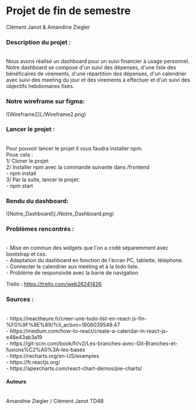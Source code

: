<h1>Projet de fin de semestre</h1>

Clément Janot & Amandine Ziegler

<h3>Description du projet : </h3><br>
Nous avons réalisé un dashboard pour un suivi financier à usage personnel. 
Notre dashboard se compose d'un suivi des dépenses, d'une liste des bénéficaires de virements, d'une répartition des dépenses, d'un calendrier avec suivi des meeting du jour et des virements à effectuer et d'un suivi des objectifs hebdomaires fixés.

<h3>Notre wireframe sur figma:</h3>
![Wireframe2](./Wireframe2.png)

<h3>Lancer le projet :</h3><br>
Pour pouvoir lancer le projet il vous faudra installer npm. <br>
Poue cela :<br>
1/ Cloner le projet <bR>
2/ Installer npm avec la commande suivante dans /frontend<br>
    - npm install<br>
3/ Par la suite, lancer le projet: <br>
    - npm start<br>
   
<h3>Rendu du dashboard:</h3>
![Notre_Dashboard](./Notre_Dashboard.png)

<h3>Problèmes rencontrés : </h3><br>
- Mise en commun des widgets que l'on a codé séparemment avec bootstrap et css. <br>
- Adaptation du dashboard en fonction de l'écran PC, tablette, téléphone. <br>
- Connecter le calendrier aux meeting et à la todo liste.<br>
- Problème de responsivité avec la barre de navigation 

Trello : https://trello.com/web26241426

<h3>Sources :</h3><br>
- https://reactheure.fr/creer-une-todo-list-en-react-js-fin-%F0%9F%8E%89/?cli_action=1606039549.47 <br>
- https://medium.com/how-to-react/create-a-calendar-in-react-js-e48e43ab3a19 <br>
- https://git-scm.com/book/fr/v2/Les-branches-avec-Git-Branches-et-fusions%C2%A0%3A-les-bases <br>
- https://recharts.org/en-US/examples <br>
- https://fr.reactjs.org/ <br>
- https://apexcharts.com/react-chart-demos/pie-charts/ <br>

<h4>Auteurs</h4><br>
Amandine Ziegler / Clément Janot TD4B
